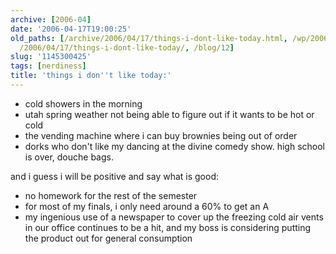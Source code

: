 ```yaml
---
archive: [2006-04]
date: '2006-04-17T19:00:25'
old_paths: [/archive/2006/04/17/things-i-dont-like-today.html, /wp/2006/04/17/things-i-dont-like-today/,
  /2006/04/17/things-i-dont-like-today/, /blog/12]
slug: '1145300425'
tags: [nerdiness]
title: 'things i don''t like today:'
---
```


- cold showers in the morning
- utah spring weather not being able to figure out if it wants to be hot
  or cold
- the vending machine where i can buy brownies being out of order
- dorks who don't like my dancing at the divine comedy show. high school
  is over, douche bags.

and i guess i will be positive and say what is good:

- no homework for the rest of the semester
- for most of my finals, i only need around a 60% to get an A
- my ingenious use of a newspaper to cover up the freezing cold air vents in
our office continues to be a hit, and my boss is considering putting the
product out for general consumption

